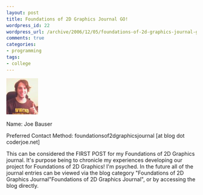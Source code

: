 ```yaml
---
layout: post
title: Foundations of 2D Graphics Journal GO!
wordpress_id: 22
wordpress_url: /archive/2006/12/05/foundations-of-2d-graphics-journal-go/
comments: true
categories:
- programming
tags:
- college
---
```


![Headshot WWCND shirt](/images/posts/2006/12/headshot-wwcnd.thumbnail.jpg)

Name: Joe Bauser

Preferred Contact Method: foundationsof2dgraphicsjournal [at blog dot coderjoe.net]

This can be considered the FIRST POST for my Foundations of 2D Graphics journal. It's purpose being to chronicle my experiences developing our project for Foundations of 2D Graphics! I'm psyched. In the future all of the journal entries can be viewed via the blog category "Foundations of 2D Graphics Journal"Foundations of 2D Graphics Journal", or by accessing the blog directly.
